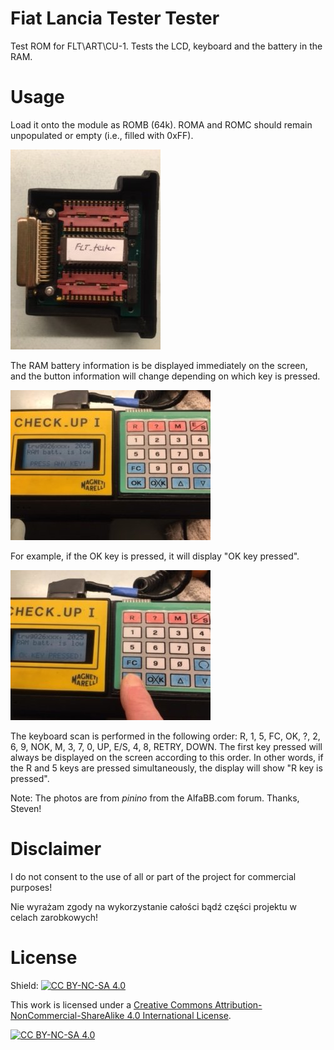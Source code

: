 # Fiat Lancia Tester Tester

Test ROM for FLT\ART\CU-1. Tests the LCD, keyboard and the battery in the RAM.

# Usage

Load it onto the module as ROMB (64k). ROMA and ROMC should remain unpopulated or empty (i.e., filled with 0xFF).

![UNIVERSAL_MODULE](PHOTOS/UNIVERSAL_MODULE.JPG)

The RAM battery information is be displayed immediately on the screen, and the button information will change depending on which key is pressed. 

![NO_KEY_PRESSED](PHOTOS/NO_KEY_PRESSED.JPG)

For example, if the OK key is pressed, it will display "OK key pressed". 

![OK_KEY_PRESSED](PHOTOS/OK_KEY_PRESSED.JPG)

The keyboard scan is performed in the following order: R, 1, 5, FC, OK, ?, 2, 6, 9, NOK, M, 3, 7, 0, UP, E/S, 4, 8, RETRY, DOWN. The first key pressed will always be displayed on the screen according to this order. In other words, if the R and 5 keys are pressed simultaneously, the display will show "R key is pressed".

Note: The photos are from *pinino* from the AlfaBB.com forum. Thanks, Steven!

# Disclaimer

I do not consent to the use of all or part of the project for commercial purposes!

Nie wyrażam zgody na wykorzystanie całości bądź części projektu w celach zarobkowych!

# License

Shield: [![CC BY-NC-SA 4.0][cc-by-nc-sa-shield]][cc-by-nc-sa]

This work is licensed under a
[Creative Commons Attribution-NonCommercial-ShareAlike 4.0 International License][cc-by-nc-sa].

[![CC BY-NC-SA 4.0][cc-by-nc-sa-image]][cc-by-nc-sa]

[cc-by-nc-sa]: http://creativecommons.org/licenses/by-nc-sa/4.0/
[cc-by-nc-sa-image]: https://licensebuttons.net/l/by-nc-sa/4.0/88x31.png
[cc-by-nc-sa-shield]: https://img.shields.io/badge/License-CC%20BY--NC--SA%204.0-lightgrey.svg
